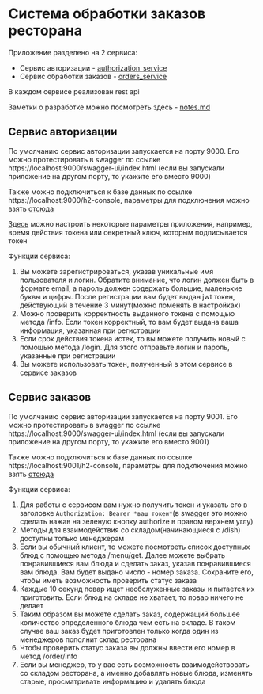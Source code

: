 # Система обработки заказов ресторана

Приложение разделено на 2 сервиса: 
- Сервис авторизации - [authorization_service](./authorization_service/)
- Сервис обработки заказов - [orders_service](./orders_service/)

В каждом сервисе реализован rest api

Заметки о разработке можно посмотреть здесь - [notes.md](./notes.md)

## Сервис авторизации

По умолчанию сервис авторизации запускается на порту 9000. Его можно протестировать в swagger по ссылке https://localhost:9000/swagger-ui/index.html (если вы запускали приложение на другом порту, то укажите его вместо 9000)

Также можно подключиться к базе данных по ссылке https://localhost:9000/h2-console, параметры для подключения можно взять [отсюда](authorization_service/src/main/resources/application.yaml)

[Здесь](authorization_service/src/main/resources/application.yaml) можно настроить некоторые параметры приложения, например, время действия токена или секретный ключ, которым подписывается токен

Функции сервиса:
1. Вы можете зарегистрироваться, указав уникальные имя пользователя и логин. Обратите внимание, что логин должен быть в формате email, а пароль должен содержать большие, маленькие буквы и цифры. После регистрации вам будет выдан jwt токен, действующий в течение 3 минут(можно поменять в настройках)
2. Можно проверить корректность выданного токена с помощью метода /info. Если токен корректный, то вам будет выдана ваша информация, указанная при регистрации
3. Если срок действия токена истек, то вы можете получить новый с помощью метода /login. Для этого отправьте логин и пароль, указанные при регистрации
4. Вы можете использовать токен, полученный в этом сервисе в сервисе заказов

## Сервис заказов

По умолчанию сервис авторизации запускается на порту 9001. Его можно протестировать в swagger по ссылке https://localhost:9000/swagger-ui/index.html (если вы запускали приложение на другом порту, то укажите его вместо 9001)

Также можно подключиться к базе данных по ссылке https://localhost:9001/h2-console, параметры для подключения можно взять [отсюда](orders_service/src/main/resources/application.yaml)

Функции сервиса:
1. Для работы с сервисом вам нужно получить токен и указать его в заголовке ```Authorization: Bearer *ваш токен*```(в swagger это можно сделать нажав на зеленую кнопку authorize в правом верхнем углу)
2. Методы для взаимодействия со складом(начинающиеся с /dish) доступны только менеджерам
3. Если вы обычный клиент, то можете посмотреть список доступных блюд с помощью метода /menu/get. Далее можете выбрать понравившиеся вам блюда и сделать заказ, указав понравившиеся вам блюда. Вам будет выдано число - номер заказа. Сохраните его, чтобы иметь возможность проверить статус заказа
4. Каждые 10 секунд повар ищет необслуженные заказы и пытается их приготовить. Если блюд на складе не хватает, то повар ничего не делает
5. Таким образом вы можете сделать заказ, содержащий большее количество определенного блюда чем есть на складе. В таком случае ваш заказ будет приготовлен только когда один из менеджеров пополнит склад ресторана
6. Чтобы проверить статус заказа вы должны ввести его номер в метод /order/info
7. Если вы менеджер, то у вас есть возможность взаимодействовать со складом ресторана, а именно добавлять новые блюда, изменять старые, просматривать информацию и удалять блюда